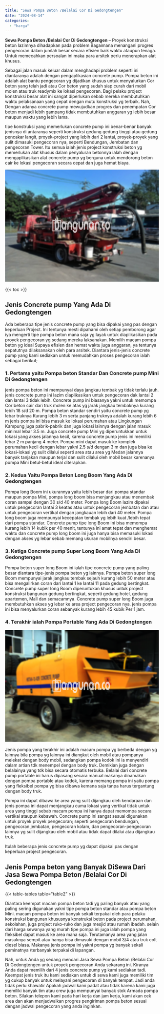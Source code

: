 ```yaml
---
title: "Sewa Pompa Beton /Belalai Cor Di Gedongtengen"
date: "2024-08-14"
categories: 
  - "harga"
---
```


**Sewa Pompa Beton /Belalai Cor Di Gedongtengen** – Proyek konstruksi beton lazimnya dihadapkan pada problem Bagaimana menangani progres pengecoran dalam jumlah besar secara efisien baik waktu ataupun tenaga. Untuk memecahkan persoalan ini maka para arsitek perlu menerapkan alat khusus.

Sebagai jalan masuk keluar dalam menghadapi problem seperti ini diantaranya adalah dengan pengaplikasian concrete pump. Pompa beton ini adalah alat bantu pengecoran yg dijadikan khusus untuk menyalurkan Cor beton yang telah jadi atau Cor beton yang sudah siap curah dari mobil molen atau truk readymix ke lokasi pengecoran. Bagi pelaku project konstruksi besar alat ini sangat diperlukan sebab mereka membutuhkan waktu pelaksanaan yang cepat dengan mutu konstruksi yg terbaik. Nah, Dengan adanya concrete pump mewujudkan progres dan penempatan Cor beton menjadi lebih gampang tidak membutuhkan anggaran yg lebih besar maupun waktu yang lebih lama.

tipe konstruksi yang memerlukan concrete pump ini benar-benar banyak jenisnya di antaranya seperti konstruksi gedung gedung tinggi atau gedung pencakar langit, proyek-project yang lebih dari 2 lantai, proyek-proyek yang sulit dimasuki pengecoran nya, seperti Bendungan, Jembatan dan pengecoran Tower. Itu semua ialah jenis project konstruksi beton yg memerlukan alat khusus dalam penyaluran betonnya ialah dengan mengaplikasikan alat concrete pump yg berguna untuk mendorong beton cair ke lokasi pengecoran secara cepat dan juga hemat biaya.

![Sewa Pompa Beton /Belalai Cor Di Gedongtengen](/images/sewa-concrete-pump-03.png)

{{< toc >}}

## Jenis Concrete pump Yang Ada Di Gedongtengen

Ada beberapa tipe jenis concrete pump yang bisa dipakai yang pas dengan keperluan Project. Ini tentunya mesti dipahami oleh setiap pemborong agar iya mengerti tipe pompa beton mana saja yg layak untuk diaplikasikan pada proyek pengecoran yg sedang mereka laksanakan. Memilih macam pompa beton yg ideal Supaya efisien dan hemat waktu juga anggaran, ya tentunya sepatutnya dilaksanakan oleh para arsitek. Diantara jenis-jenis concrete pump yang kami sediakan untuk memudahkan proses pengecoran ialah sebagai berikut;

### 1\. Pertama yaitu Pompa beton Standar Dan Concrete pump Mini Di Gedongtengen

jenis pompa beton ini mempunyai daya jangkau tembak yg tidak terlalu jauh. jenis concrete pump ini lazim diaplikasikan untuk pengecoran dak lantai 2 dan lantai 3 tidak lebih. Concrete pump ini biasanya yakni untuk memompa Cor beton cair dari truk molen ke atas yg jarak jangkau tembaknya kurang lebih 18 s/d 20 m. Pompa beton standar sendiri yaitu concrete pump yg lebar truknya Kurang lebih 3 m serta panjang truknya adalah kurang lebih 6 m jenis pompa ini bisa masuk ke lokasi perumahan atau Lingkungan Kampung juga pabrik-pabrik dan juga lokasi lainnya dengan jalan masuk minimal lebar 3.5 m. Juga concrete pump Mini yg diperuntukkan untuk lokasi yang akses jalannya kecil, karena concrete pump jenis ini memiliki lebar 2 m panjang 4 meter. Pompa mini dapat masuk ke komplek perumahan kecil dengan lebar yakni 2.5 s/d dengan 3 m dan juga bisa ke lokasi-lokasi yg sulit dilalui seperti area atau area yg Medan jalannya banyak tanjakan maupun terjal dan sulit dilalui oleh mobil besar karenanya pompa Mini betul-betul ideal diterapkan.

### 2\. Kedua Yaitu Pompa Beton Long Boom Yang Ada Di Gedongtengen

Pompa long Boom ini ukurannya yaitu lebih besar dari pompa standar maupun pompa Mini, pompa long boom bisa menjangkau atau menembak coran sampai dengan 30 s/d 40 meter. Pompa long Boom lazim dipakai untuk pengecoran lantai 3 keatas atau untuk pengecoran jembatan dan atau untuk pengecoran vertikal dengan jangkauan lebih dari 40 meter. Pompa long boom juga mempunyai kecepatan tembak yg lebih kuat /lebih tepat dari pompa standar. Concrete pump tipe long Boom ini bisa memompa kurang lebih 14 kubik per 40 menit, tentunya ini amat tepat dan menghemat waktu dan concrete pump long boom ini juga hanya bisa memasuki lokasi dengan akses yg lebar sebab memang ukuran mobilnya sendiri besar.

### 3\. Ketiga Concrete pump Super Long Boom Yang Ada Di Gedongtengen

Pompa beton super long Boom ini ialah tipe concrete pump yang paling besar diantara tipe-jenis pompa beton yg lainnya. Pompa beton super long Boom mempunyai jarak jangkau tembak sejauh kurang lebih 50 meter atau bisa mengalirkan coran dari lantai 1 ke lantai 11 pada gedung bertingkat. Concrete pump super long Boom diperuntukan khusus untuk project konstruksi bangunan gedung bertingkat, seperti gedung hotel, gedung apartemen, Mall dan semacamnya. Concrete pump super long Boom juga membutuhkan akses yg lebar ke area project pengecoran nya. jenis pompa ini bisa menyalurkan coran sebanyak kurang lebih 45 kubik Per 1 jam.

### 4\. Terakhir ialah Pompa Portable Yang Ada Di Gedongtengen

![Sewa Pompa Beton /Belalai Cor Di Gedongtengen](/images/sewa-concrete-pump-08.png)

Jenis pompa yang terakhir ini adalah macam pompa yg berbeda dengan yg lainnya bila pompa yg lainnya ini diangkut oleh mobil atau pompanya melekat dengan body mobil, sedangkan pompa kodok ini ia menyendiri dalam artian tdk menempel dengan body truk. Demikian juga dengan belalainya yang tdk bisa secara otomatis terbuka. Belalai dari concrete pump portable ini harus dipasang secara manual makanya dinamakan dengan pompa portable atau kodok, karena memang pompa ini yaitu pompa yang fleksibel pompa yg bisa dibawa kemana saja tanpa harus tergantung dengan body truk.

Pompa ini dapat dibawa ke area yang sulit dijangkau oleh kendaraan dan jenis pompa ini dapat menjangkau cuma lokasi yang vertikal tidak untuk area yang tinggi sebab macam pompa ini hanya dapat memompa secara vertikal ataupun kebawah. Concrete pump ini sangat sesuai digunakan untuk proyek proyek pengecoran; seperti pengecoran bendungan, pengecoran jembatan, pengecoran kolam, dan pengecoran-pengecoran lainnya yg sulit dijangkau oleh mobil atau tidak dapat dilalui atau dijangkau truk.

Itulah beberapa jenis concrete pump yg dapat dipakai pas dengan keperluan project pengecoran.

## Jenis Pompa beton yang Banyak DiSewa Dari Jasa Sewa Pompa Beton /Belalai Cor Di Gedongtengen

{{< table-tables table="table2" >}}

Diantara keempat macam pompa beton tadi yg paling banyak atau yang paling sering digunakan yakni tipe pompa beton standar atau pompa beton Mini. macam pompa beton ini banyak sekali terpakai oleh para pelaku konstruksi bangunan khususnya konstruksi beton pada project perumahan, sekolahan, juga project ruko-ruko dan juga mesjid atau rumah ibadah. selain dari harga sewanya yang murah tipe pompa ini juga ialah pompa yang fleksibel dapat masuk ke area mana saja. Terutamanya area yang jalan masuknya sempit atau hanya bisa dimasuki dengan mobil 3/4 atau truk colt diesel biasa. Makanya jenis pompa ini yakni pompa yg banyak sekali peminatnya /terbanyak terpakai di lapangan.

Nah, untuk Anda yg sedang mencari Jasa Sewa Pompa Beton /Belalai Cor Di Gedongtengen untuk proyek pengecoran Anda sekarang ini. Kiranya Anda dapat memilih dari 4 jenis concrete pump yg kami sediakan tadi. Keempat jenis truk itu kami sediakan untuk di sewa kami juga memiliki tim yg cukup banyak untuk melayani pengecoran di banyak tempat. Jadi anda tidak perlu khawatir Apakah jadwal kami padat atau tidak karena kami juga memiliki banyak tim atau crew juga mempunyai banyak stok Armada pompa beton. Silakan telepon kami pada hari kerja dan jam kerja, kami akan cek area dan akan menjadwalkan progres pengiriman pompa beton sesuai dengan jadwal pengecoran yang anda inginkan.
